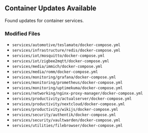 ## Container Updates Available

Found updates for container services.

### Modified Files
- `services/automotive/teslamate/docker-compose.yml`
- `services/infrastructure/redis/docker-compose.yml`
- `services/iot/mosquitto/docker-compose.yml`
- `services/iot/zigbee2mqtt/docker-compose.yml`
- `services/media/immich/docker-compose.yml`
- `services/media/romm/docker-compose.yml`
- `services/monitoring/grafana/docker-compose.yml`
- `services/monitoring/prometheus/docker-compose.yml`
- `services/monitoring/uptimekuma/docker-compose.yml`
- `services/networking/nginx-proxy-manager/docker-compose.yml`
- `services/productivity/actualserver/docker-compose.yml`
- `services/productivity/nextcloud/docker-compose.yml`
- `services/productivity/wikijs/docker-compose.yml`
- `services/security/authentik/docker-compose.yml`
- `services/security/vaultwarden/docker-compose.yml`
- `services/utilities/filebrowser/docker-compose.yml`
